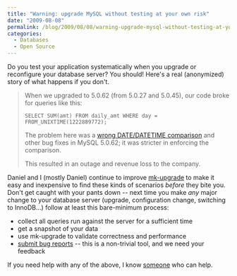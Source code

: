 ```yaml
---
title: "Warning: upgrade MySQL without testing at your own risk"
date: "2009-08-08"
permalink: /blog/2009/08/08/warning-upgrade-mysql-without-testing-at-your-own-risk/
categories:
  - Databases
  - Open Source
---
```

Do you test your application systematically when you upgrade or reconfigure your database server? You should! Here's a real (anonymized) story of what happens if you don't.

> When we upgraded to 5.0.62 (from 5.0.27 and 5.0.45), our code broke for queries like this:
> 
> `SELECT SUM(amt) FROM daily_amt
WHERE day = FROM_UNIXTIME(1222889772);`
> 
> The problem here was a [wrong DATE/DATETIME comparison][1] and other bug fixes in MySQL 5.0.62; it was stricter in enforcing the comparison.
> 
> This resulted in an outage and revenue loss to the company.

Daniel and I (mostly Daniel) continue to improve [mk-upgrade][2] to make it easy and inexpensive to find these kinds of scenarios *before* they bite you. Don't get caught with your pants down -- next time you make *any* major change to your database server (upgrade, configuration change, switching to InnoDB&#8230;) follow at least this bare-minimum process:

*   collect all queries run against the server for a sufficient time
*   get a snapshot of your data
*   use mk-upgrade to validate correctness and performance
*   [submit bug reports][3] -- this is a non-trivial tool, and we need your feedback

If you need help with any of the above, I know [someone][4] who can help.

 [1]: http://bugs.mysql.com/bug.php?id=27590
 [2]: http://code.google.com/p/maatkit/wiki/mk_upgrade
 [3]: http://code.google.com/p/maatkit/issues/list
 [4]: http://www.percona.com/services/mysql-database-server-upgrade.html
